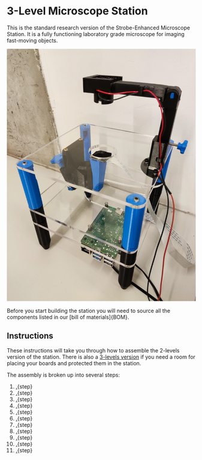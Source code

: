 # 3-Level Microscope Station

This is the standard research version of the Strobe-Enhanced Microscope Station. It is a fully functioning laboratory grade microscope for imaging fast-moving objects.

![](images/3-level-station.jpg)

Before you start building the station you will need to source all the components listed in our [bill of materials]{BOM}.

## Instructions

These instructions will take you through how to assemble the 2-levels version of the station. There is also a [3-levels version](https://librehub.github.io/3_Levels_Stage/) if you need a room for placing your boards and protected them in the station.

The assembly is broken up into several steps:

1. [.](printing.md){step}
1. [.](laser-cutting.md){step}
1. [.](assemble-focus-mechanism.md){step}
1. [.](basic-optics-module.md){step}
1. [.](attach-parts-to-top-plate.md){step}
1. [.](attach-parts-to-middle-plate.md){step}
1. [.](attach-parts-to-bottom-plate.md){step}
1. [.](mount-optics.md){step}
1. [.](wiring.md){step}
1. [.](illumination.md){step}
1. [.](finished.md){step}